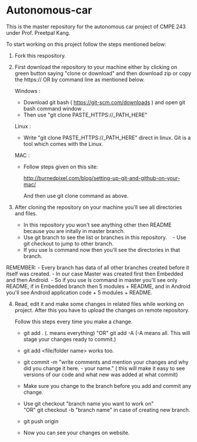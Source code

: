 ﻿# Autonomous-car

This is the master repository for the autonomous car project of CMPE 243 under Prof. Preetpal Kang.

To start working on this project follow the steps mentioned below:

1) Fork this respository.

2) First download the repository to your machine either by clicking on green button saying "clone or download" and then download zip
   or 
   copy the https://<path> OR by command line as mentioned below.

   Windows :
   - Download git bash ( https://git-scm.com/downloads ) and open git bash command window .
   - Then use "git clone PASTE_HTTPS://_PATH_HERE"
 
   Linux :
   - Write "git clone PASTE_HTTPS://_PATH_HERE" direct in linux. Git is a tool which comes with the Linux.
 
   MAC :
   - Follow steps given on this site:  
     
     http://burnedpixel.com/blog/setting-up-git-and-github-on-your-mac/
     
     And then use git clone command as above. 

3) After cloning the repository on your machine you'll see all directories and files.
    - In this repository you won't see anything other then README because you are initally in master branch.
    - Use git branch to see the list or branches in this repository.
    - Use git checkout <branch name> to jump to other branch.
    - If you use ls command now then you'll see the directories in that branch.
  
  REMEMBER:
    - Every branch has data of all other branches created before it itself was created.
    - In our case Master was created first then Embedded and then Android.
    - So if you use ls command in master you'll see only README, if in Embedded branch then 5 modules + README, and in Android you'll see Android application code + 5 modules + README.

4) Read, edit it and make some changes in related files while working on project. After this you have to upload the changes on remote
   repository.

   Follow this steps every time you make a change.
   - git add . (. means everything) "OR" git add -A  (-A means all. This will stage your changes ready to commit.)
   - git add <file/folder name> works too.

   - git commit -m "write comments and mention your changes and why did you change it here. - your name." ( this will make it easy to see versions of our code and what new was added at what commit)

   - Make sure you change to the branch before you add and commit any change.

   - Use git checkout "branch name you want to work on"  
"OR" git checkout -b "branch name" in case of creating new branch.

   - git push origin <branch name>

   - Now you can see your changes on website.
